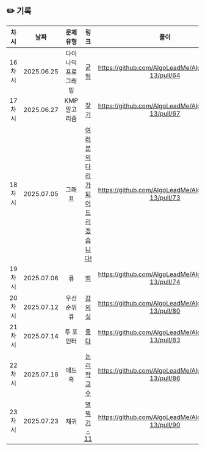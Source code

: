 ## ✏️ 기록

|  차시  |     날짜     |    문제유형    |                              링크                              |                         풀이                          |
 |:----:|:----------:|:----------:|:------------------------------------------------------------:|:---------------------------------------------------:|
| 16차시 | 2025.06.25 | 다이나믹 프로그래밍 |         [균형](https://www.acmicpc.net/problem/22968)          | https://github.com/AlgoLeadMe/AlgoLeadMe-13/pull/64 |
| 17차시 | 2025.06.27 |  KMP 알고리즘  |          [찾기](https://www.acmicpc.net/problem/1786)          | https://github.com/AlgoLeadMe/AlgoLeadMe-13/pull/67 |
| 18차시 | 2025.07.05 |    그래프     | [여러분의 다리가 되어 드리겠습니다!](https://www.acmicpc.net/problem/17352) | https://github.com/AlgoLeadMe/AlgoLeadMe-13/pull/73 |
| 19차시 | 2025.07.06 |     큐      |          [뱀](https://www.acmicpc.net/problem/3190)           | https://github.com/AlgoLeadMe/AlgoLeadMe-13/pull/74 |
| 20차시 | 2025.07.12 |   우선순위 큐   |         [강의실](https://www.acmicpc.net/problem/1374)          | https://github.com/AlgoLeadMe/AlgoLeadMe-13/pull/80 |
| 21차시 | 2025.07.14 |   투 포인터    |          [좋다](https://www.acmicpc.net/problem/1253)          | https://github.com/AlgoLeadMe/AlgoLeadMe-13/pull/83 |
| 22차시 | 2025.07.18 |    애드 혹    |        [논리학 교수](https://www.acmicpc.net/problem/1813)        | https://github.com/AlgoLeadMe/AlgoLeadMe-13/pull/86 |
| 23차시 | 2025.07.23 |     재귀     |      [별 찍기 - 11](https://www.acmicpc.net/problem/2448)       | https://github.com/AlgoLeadMe/AlgoLeadMe-13/pull/90  |
 